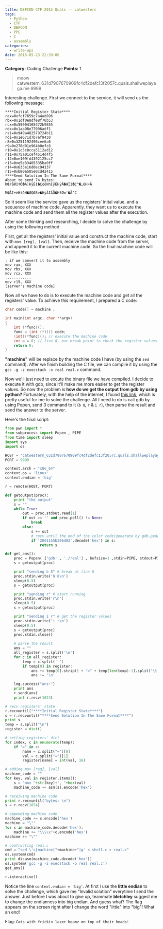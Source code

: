 ```yaml
---
title: DEFCON CTF 2015 Quals -- catwestern
tags:
  - Python
  - CTF
  - DEFCON
  - PPC
  - C
  - assembly
categories:
  - write-ups
date: 2015-05-23 22:39:00
---
```

**Category:** Coding Challenge
**Points:** 1
> meow
> catwestern_631d7907670909fc4df2defc13f2057c.quals.shallweplayaga.me 9999

<!-- more -->

Interesting challenge. First we connect to the service, it will send us the following message:

```
****Initial Register State****
rax=0xfcf7659c7a4ad096
rbx=0x1df0e8dfe8f70b53
rcx=0x55004165472b9655
rdx=0x1aa98e77006adf1
rsi=0x949a482579724b11
rdi=0x1e671d7b7ef9430
r8=0x3251192496cee6a6
r9=0x278d01e964b0efc8
r10=0x1c5c8cca5112ad12
r11=0x75a01cef4514d4f5
r12=0xe109fd4392125cc7
r13=0xe5e33405335ba0ff
r14=0x633e16d0ec94137
r15=0xb80a585e0cd42415
****Send Solution In The Same Format****
About to send 74 bytes: 
hŒråRI‡Ô�A]HÿÊI�Ç¢éNhIÿÊHÿÃ�HÎI�Ç^�…6H¤Ã
                                       M�ÃI÷ëH)ðH�ÆQØ8e�HÿÀIÁÕ�H5Œm'�Ã^C
```

So it seem like the service gave us the registers' inital value, and a sequence of machine code. Apparently, they want us to execute the machine code and send them all the register values after the execution.  

After some thinking and researching, I decide to solve the challenge by using the following method:  

First, get all the registers' initial value and construct the machine code, start with `mov [reg], [val]`. Then, receive the machine code from the server, and append it to the current machine code. So the final machine code will be like this: 

```
; if we convert it to assembly
mov rax, XXX
mov rbx, XXX
mov rcx, XXX
............
mov r15, XXX
[server's machine code]
```

Now all we have to do is to execute the machine code and get all the registers' value. To achieve this requirement, I prepared a C code:

```c shell.c
char code[] = machine ;

int main(int argc, char **argv)
{
    int (*func)();
    func = (int (*)()) code;
    (int)(*func)(); // execute the machine code
    int a = 0; // line 8, our break point to check the register values
    return 0;
}
```

**"machine"** will be replace by the machine code I have (by using the `sed` command). After we finish building the C file, we can compile it by using the `gcc -g -z execstack -o real real.c` command.  

Now we'll just need to excute the binary file we have compiled. I decide to execute it with gdb, since it'll make me more easier to get the register values. So now the problem is **how do we get the output from gdb by using python?** Fortunately, with the help of the internet, I found [this link](http://parsiya.net/blog/2014-05-25-pasting-shellcode-into-gdb-using-python/), which is pretty useful for me to solve the challenge. All I need to do is call gdb by using Popen, send 3 command to it (`b 8`, `r` & `i r`), then parse the result and send the answer to the server.

Here's the final script:
```python code.py
from pwn import *
from subprocess import Popen , PIPE
from time import sleep
import sys
import os

HOST = "catwestern_631d7907670909fc4df2defc13f2057c.quals.shallweplayaga.me"
PORT = 9999

context.arch = "x86_64"
context.os = 'linux'
context.endian = 'big'

r = remote(HOST, PORT)

def getoutput(proc):
    print "the output"
    s = ""
    while True:
        out = proc.stdout.read(1)
        if out == '' and proc.poll() != None:
            break
        else:
            s += out
            # recv until the end of the color code(generate by gdb-peda)
            if '20011b5b306d02'.decode('hex') in s:
                return s

def get_ans():
    proc = Popen( ['gdb' , './real'] , bufsize=1 ,stdin=PIPE, stdout=PIPE )
    s = getoutput(proc)

    print "sending b 8" # break at line 8
    proc.stdin.write('b 8\n')
    sleep(0.5)
    s = getoutput(proc)

    print "sending r" # start running
    proc.stdin.write('r\n')
    sleep(0.5)
    s = getoutput(proc)

    print "sending i r" # get the register values
    proc.stdin.write('i r\n')
    sleep(0.5)
    s = getoutput(proc)
    proc.stdin.close()
    
    # parse the result
    ans = ""
    all_register = s.split('\n')
    for c in all_register:
        temp = c.split(' ')
        if temp[0] in register:
            ans += temp[0].strip() + "=" + temp[len(temp)-1].split('\t')[0].strip()
            ans += '\n'

    log.success("ans:")
    print ans
    r.send(ans)
    print r.recv(1024)

# recv registers' state
r.recvuntil("****Initial Register State****")
s = r.recvuntil("****Send Solution In The Same Format****")
print s
temp = s.split("\n")
register = dict()

# setting registers' dict
for index, c in enumerate(temp):
    if "=" in c:
        name = c.split("=")[0]
        val = c.split("=")[1]
        register[name] = int(val, 16)

# adding mov [reg], [val]
machine_code = ""
for key, val in register.items():
    s = "mov "+str(key)+", "+hex(val)
    machine_code += asm(s).encode('hex')

# receiving machine code
print r.recvuntil("bytes: \n")
s = r.recv(1024)

# appending machine code
machine_code += s.encode('hex')
machine = "\""
for c in machine_code.decode('hex'):
    machine += "\\\\x"+c.encode('hex')
machine += "\""

# contructing real.c
cmd = "sed \'s|machine|"+machine+"|g' < shell.c > real.c"
os.system(cmd)
print disasm(machine_code.decode('hex'))
os.system('gcc -g -z execstack -o real real.c')
get_ans()

r.interactive()

```

Notice the line `context.endian = 'big'`. At first I use the **little endian** to solve the challenge, which gave me "Invalid solution" everytime I send the answer. Just before I was about to give up, teammate **bletchley** suggest me to change the endianness into big endian. And guess what? The flag appears on the screen right after I change the word "little" into "big"! What an end!

Flag: `Cats with frickin lazer beamz on top of their heads!`